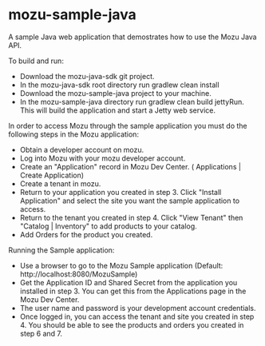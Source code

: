 mozu-sample-java
================

A sample Java web application that demostrates how to use the Mozu Java API.

To build and run:
* Download the mozu-java-sdk git project.  
* In the mozu-java-sdk root directory run gradlew clean install
* Download the mozu-sample-java project to your machine.
* In the mozu-sample-java directory run gradlew clean build jettyRun.  This will build the application and start a Jetty web service.

In order to access Mozu through the sample application you must do the following steps in the Mozu application:
* Obtain a developer account on mozu.
* Log into Mozu with your mozu developer account.
* Create an "Application" record in Mozu Dev Center.  ( Applications | Create Application) 
* Create a tenant in mozu.
* Return to your application you created in step 3. Click "Install Application" and select the site you want the sample application to access.
* Return to the tenant you created in step 4.  Click "View Tenant" then "Catalog | Inventory" to add products to your catalog.
* Add Orders for the product you created.

Running the Sample application:
* Use a browser to go to the Mozu Sample application (Default: http://localhost:8080/MozuSample)
* Get the Application ID and Shared Secret from the application you installed in step 3.  You can get this from the Applications page in the Mozu Dev Center.
* The user name and password is your development account credentials.
* Once logged in, you can access the tenant and site you created in step 4.  You should be able to see the products and orders you created in step 6 and 7. 

